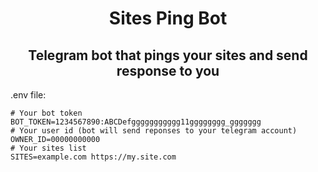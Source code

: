 <h1 align="center">Sites Ping Bot</h1>

<h2 align="center">Telegram bot that pings your sites and send response to you</h2>

.env file:
```env
# Your bot token
BOT_TOKEN=1234567890:ABCDefggggggggggg11gggggggg_ggggggg
# Your user id (bot will send reponses to your telegram account)
OWNER_ID=00000000000
# Your sites list
SITES=example.com https://my.site.com
```